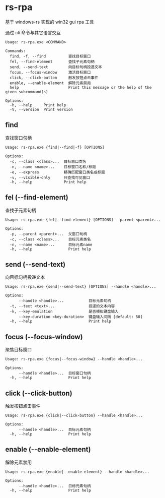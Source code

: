 # rs-rpa

基于 windows-rs 实现的 win32 gui rpa 工具

通过 cli 命令与其它语言交互

```
Usage: rs-rpa.exe <COMMAND>

Commands:
  find, -f, --find          查找目标窗口
  fel, --find-element       查找子元素句柄
  send, --send-text         向目标句柄投递文本
  focus, --focus-window     激活目标窗口
  click, --click-button     触发按钮点击事件
  enable, --enable-element  解除元素禁用
  help                      Print this message or the help of the given subcommand(s)

Options:
  -h, --help     Print help
  -V, --version  Print version
```

## find

查找窗口句柄

```
Usage: rs-rpa.exe {find|--find|-f} [OPTIONS]

Options:
  -c, --class <class>...  目标窗口类名
  -n, --name <name>...    目标窗口名称/标题
  -e, --express           精确匹配窗口类名或标题
  -v, --visible-only      只查找可见窗口
  -h, --help              Print help
```

## fel (--find-element)

查找子元素句柄

```
Usage: rs-rpa.exe {fel|--find-element} [OPTIONS] --parent <parent>...

Options:
  -p, --parent <parent>...  父窗口句柄
  -c, --class <class>...    目标元素类名
  -n, --name <name>...      目标元素name
  -h, --help                Print help
```

## send (--send-text)

向目标句柄投递文本

```
Usage: rs-rpa.exe {send|--send-text} [OPTIONS] --handle <handle>...

Options:
      --handle <handle>...           目标元素句柄
  -t, --text <text>...               投递的文本内容
  -k, --key-emulation                是否模拟键盘输入
      --key-duration <key-duration>  键盘输入间隔 [default: 50]
  -h, --help                         Print help
```

## focus (--focus-window)

聚焦目标窗口

```
Usage: rs-rpa.exe {focus|--focus-window} --handle <handle>...

Options:
      --handle <handle>...  目标窗口句柄
  -h, --help                Print help
```

## click (--click-button)

触发按钮点击事件

```
Usage: rs-rpa.exe {click|--click-button} --handle <handle>...

Options:
      --handle <handle>...  目标元素句柄
  -h, --help                Print help
```

## enable (--enable-element)

解除元素禁用

```
Usage: rs-rpa.exe {enable|--enable-element} --handle <handle>...

Options:
      --handle <handle>...  目标元素句柄
  -h, --help                Print help
```
